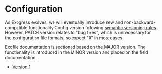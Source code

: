 # Configuration

As Exogress evolves, we will eventually introduce new and non-backward-compatible functionality
Config version following [semantic versioning rules](https://semver.org/). However, PATCH version relates to "bug fixes", which is unnecessary for the configuration file formats, so expect "0" in most cases.

Exofile documentation is sectioned based on the MAJOR version. The functionality is introduced in the MINOR version and placed on the field documentation.

- [Version 1](/config-1_x_0)
